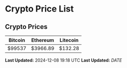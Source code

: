 # Crypto Price List

## Crypto Prices
| Bitcoin | Ethereum | Litecoin |
| ------- | -------- | -------- |
| $99537 | $3966.89 | $132.28 |
**Last Updated:** 2024-12-08 19:18 UTC
**Last Updated:** $DATE$
